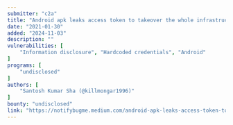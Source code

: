 ```yaml
---
submitter: "c2a"
title: "Android apk leaks access token to takeover the whole infrastructure"
date: "2021-01-30"
added: "2024-11-03"
description: ""
vulnerabilities: [
    "Information disclosure", "Hardcoded credentials", "Android"
]
programs: [
    "undisclosed"
]
authors: [
    "Santosh Kumar Sha (@killmongar1996)"
]
bounty: "undisclosed"
link: "https://notifybugme.medium.com/android-apk-leaks-access-token-to-takeover-the-whole-infrastructure-c979187f8fc8"
---
```





